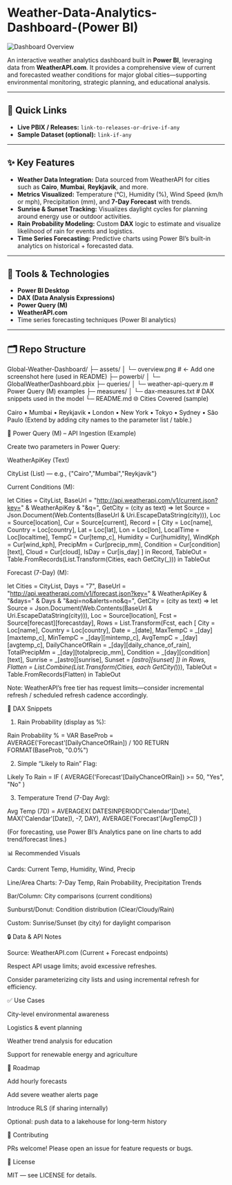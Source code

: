 # Weather-Data-Analytics-Dashboard-(Power BI)

![Dashboard Overview](C:\Users\KIIT\Pictures\Screenshots)

An interactive weather analytics dashboard built in **Power BI**, leveraging data from **WeatherAPI.com**. It provides a comprehensive view of current and forecasted weather conditions for major global cities—supporting environmental monitoring, strategic planning, and educational analysis.

---

## 🔗 Quick Links
- **Live PBIX / Releases:** `link-to-releases-or-drive-if-any`
- **Sample Dataset (optional):** `link-if-any`

---

## ✨ Key Features
- **Weather Data Integration:** Data sourced from WeatherAPI for cities such as **Cairo**, **Mumbai**, **Reykjavik**, and more.  
- **Metrics Visualized:** Temperature (°C), Humidity (%), Wind Speed (km/h or mph), Precipitation (mm), and **7-Day Forecast** with trends.  
- **Sunrise & Sunset Tracking:** Visualizes daylight cycles for planning around energy use or outdoor activities.  
- **Rain Probability Modeling:** Custom **DAX** logic to estimate and visualize likelihood of rain for events and logistics.  
- **Time Series Forecasting:** Predictive charts using Power BI’s built-in analytics on historical + forecasted data.

---

## 🧰 Tools & Technologies
- **Power BI Desktop**
- **DAX (Data Analysis Expressions)**
- **Power Query (M)**
- **WeatherAPI.com**
- Time series forecasting techniques (Power BI analytics)

---

## 🗂️ Repo Structure
Global-Weather-Dashboard/
├─ assets/
│ └─ overview.png # ← Add one screenshot here (used in README)
├─ powerbi/
│ └─ GlobalWeatherDashboard.pbix
├─ queries/
│ └─ weather-api-query.m # Power Query (M) examples
├─ measures/
│ └─ dax-measures.txt # DAX snippets used in the model
└─ README.md
🌐 Cities Covered (sample)

Cairo • Mumbai • Reykjavik • London • New York • Tokyo • Sydney • São Paulo
(Extend by adding city names to the parameter list / table.)

🔌 Power Query (M) – API Ingestion (Example)

Create two parameters in Power Query:

WeatherApiKey (Text)

CityList (List) — e.g., {"Cairo","Mumbai","Reykjavik"}

Current Conditions (M):

let
  Cities      = CityList,
  BaseUrl     = "http://api.weatherapi.com/v1/current.json?key=" & WeatherApiKey & "&q=",
  GetCity     = (city as text) =>
      let
        Source   = Json.Document(Web.Contents(BaseUrl & Uri.EscapeDataString(city))),
        Loc      = Source[location],
        Cur      = Source[current],
        Record   = [
          City = Loc[name],
          Country = Loc[country],
          Lat = Loc[lat],
          Lon = Loc[lon],
          LocalTime = Loc[localtime],
          TempC = Cur[temp_c],
          Humidity = Cur[humidity],
          WindKph = Cur[wind_kph],
          PrecipMm = Cur[precip_mm],
          Condition = Cur[condition][text],
          Cloud = Cur[cloud],
          IsDay = Cur[is_day]
        ]
      in
        Record,
  TableOut   = Table.FromRecords(List.Transform(Cities, each GetCity(_)))
in
  TableOut


Forecast (7-Day) (M):

let
  Cities    = CityList,
  Days      = "7",
  BaseUrl   = "http://api.weatherapi.com/v1/forecast.json?key=" & WeatherApiKey & "&days=" & Days & "&aqi=no&alerts=no&q=",
  GetCity   = (city as text) =>
      let
        Source   = Json.Document(Web.Contents(BaseUrl & Uri.EscapeDataString(city))),
        Loc      = Source[location],
        Fcst     = Source[forecast][forecastday],
        Rows     = List.Transform(Fcst, each [
                    City = Loc[name],
                    Country = Loc[country],
                    Date = _[date],
                    MaxTempC = _[day][maxtemp_c],
                    MinTempC = _[day][mintemp_c],
                    AvgTempC = _[day][avgtemp_c],
                    DailyChanceOfRain = _[day][daily_chance_of_rain],
                    TotalPrecipMm = _[day][totalprecip_mm],
                    Condition = _[day][condition][text],
                    Sunrise = _[astro][sunrise],
                    Sunset = _[astro][sunset]
                  ])
      in
        Rows,
  Flatten  = List.Combine(List.Transform(Cities, each GetCity(_))),
  TableOut = Table.FromRecords(Flatten)
in
  TableOut


Note: WeatherAPI’s free tier has request limits—consider incremental refresh / scheduled refresh cadence accordingly.

🧮 DAX Snippets

1) Rain Probability (display as %):

Rain Probability % =
VAR BaseProb =
    AVERAGE('Forecast'[DailyChanceOfRain]) / 100
RETURN
FORMAT(BaseProb, "0.0%")


2) Simple “Likely to Rain” Flag:

Likely To Rain =
IF ( AVERAGE('Forecast'[DailyChanceOfRain]) >= 50, "Yes", "No" )


3) Temperature Trend (7-Day Avg):

Avg Temp (7D) =
AVERAGEX(
    DATESINPERIOD('Calendar'[Date], MAX('Calendar'[Date]), -7, DAY),
    AVERAGE('Forecast'[AvgTempC])
)


(For forecasting, use Power BI’s Analytics pane on line charts to add trend/forecast lines.)

📊 Recommended Visuals

Cards: Current Temp, Humidity, Wind, Precip

Line/Area Charts: 7-Day Temp, Rain Probability, Precipitation Trends

Bar/Column: City comparisons (current conditions)

Sunburst/Donut: Condition distribution (Clear/Cloudy/Rain)

Custom: Sunrise/Sunset (by city) for daylight comparison

🔒 Data & API Notes

Source: WeatherAPI.com (Current + Forecast endpoints)

Respect API usage limits; avoid excessive refreshes.

Consider parameterizing city lists and using incremental refresh for efficiency.

✅ Use Cases

City-level environmental awareness

Logistics & event planning

Weather trend analysis for education

Support for renewable energy and agriculture

🚀 Roadmap

 Add hourly forecasts

 Add severe weather alerts page

 Introduce RLS (if sharing internally)

 Optional: push data to a lakehouse for long-term history

🤝 Contributing

PRs welcome! Please open an issue for feature requests or bugs.

📜 License

MIT — see LICENSE
 for details.
